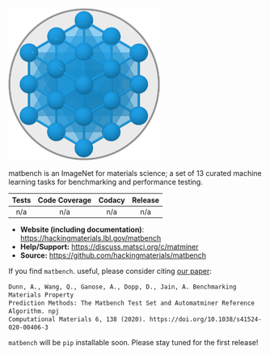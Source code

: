 <img src="./docs_src/static/matbench_logo.png" alt="logo" width="300"/>

matbench is an ImageNet for materials science; a set of 13 curated machine learning tasks for benchmarking and performance testing.


| Tests  |   Code Coverage   |  Codacy | Release |
|:----------:|:-------------:|:------:|:------:|
| n/a | n/a | n/a | n/a |

- **Website (including documentation)**: <https://hackingmaterials.lbl.gov/matbench>
- **Help/Support:** <https://discuss.matsci.org/c/matminer>
- **Source:** <https://github.com/hackingmaterials/matbench>

If you find `matbench`. useful, please consider citing [our paper](https://doi.org/10.1038/s41524-020-00406-3):

```
Dunn, A., Wang, Q., Ganose, A., Dopp, D., Jain, A. Benchmarking Materials Property
Prediction Methods: The Matbench Test Set and Automatminer Reference Algorithm. npj 
Computational Materials 6, 138 (2020). https://doi.org/10.1038/s41524-020-00406-3
```

`matbench` will be `pip` installable soon. Please stay tuned for the first release!